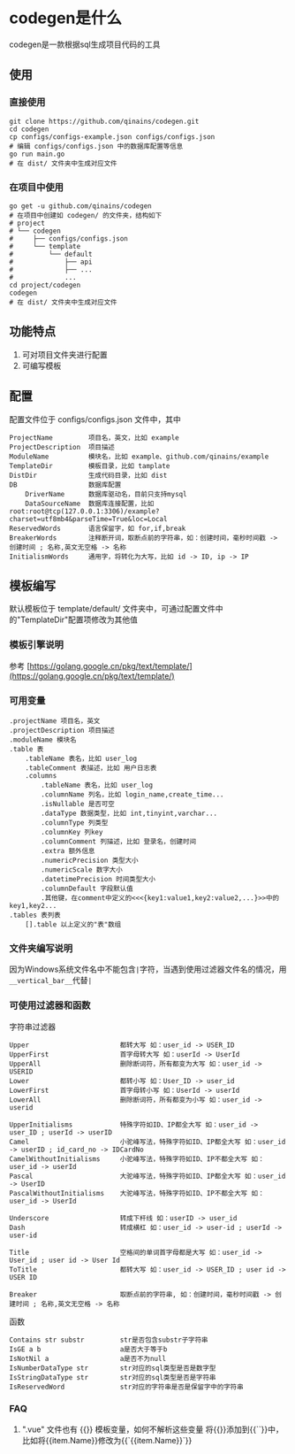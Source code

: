 # codegen是什么
codegen是一款根据sql生成项目代码的工具

## 使用
### 直接使用
```
git clone https://github.com/qinains/codegen.git
cd codegen
cp configs/configs-example.json configs/configs.json
# 编辑 configs/configs.json 中的数据库配置等信息
go run main.go
# 在 dist/ 文件夹中生成对应文件
```

### 在项目中使用
```
go get -u github.com/qinains/codegen
# 在项目中创建如 codegen/ 的文件夹，结构如下
# project
# └── codegen
#     ├── configs/configs.json
#     └── template
#         └── default
#             ├── api
#             ├── ...
#             ...
cd project/codegen
codegen
# 在 dist/ 文件夹中生成对应文件
```

## 功能特点
1. 可对项目文件夹进行配置
2. 可编写模板

## 配置
配置文件位于 configs/configs.json 文件中，其中
```
ProjectName         项目名，英文，比如 example
ProjectDescription  项目描述
ModuleName          模块名，比如 example、github.com/qinains/example
TemplateDir         模板目录，比如 tamplate
DistDir             生成代码目录，比如 dist
DB                  数据库配置 
    DriverName      数据库驱动名，目前只支持mysql
    DataSourceName  数据库连接配置，比如 root:root@tcp(127.0.0.1:3306)/example?charset=utf8mb4&parseTime=True&loc=Local
ReservedWords       语言保留字，如 for,if,break
BreakerWords        注释断开词，取断点前的字符串，如：创建时间，毫秒时间戳 -> 创建时间 ; 名称,英文无空格 -> 名称
InitialismWords     通用字，将转化为大写，比如 id -> ID, ip -> IP
```

## 模板编写
默认模板位于 template/default/ 文件夹中，可通过配置文件中的"TemplateDir"配置项修改为其他值

### 模板引擎说明
参考 [https://golang.google.cn/pkg/text/template/](https://golang.google.cn/pkg/text/template/)

### 可用变量
```
.projectName 项目名，英文
.projectDescription 项目描述
.moduleName 模块名
.table 表
    .tableName 表名，比如 user_log
    .tableComment 表描述，比如 用户日志表
    .columns
        .tableName 表名，比如 user_log
        .columnName 列名，比如 login_name,create_time...
        .isNullable 是否可空
        .dataType 数据类型，比如 int,tinyint,varchar...
        .columnType 列类型
        .columnKey 列key
        .columnComment 列描述，比如 登录名，创建时间
        .extra 额外信息
        .numericPrecision 类型大小
        .numericScale 数字大小
        .datetimePrecision 时间类型大小
        .columnDefault 字段默认值
        .其他键，在comment中定义的<<<{key1:value1,key2:value2,...}>>中的key1,key2...
.tables 表列表
    [].table 以上定义的"表"数组
```

### 文件夹编写说明
因为Windows系统文件名中不能包含`|`字符，当遇到使用过滤器文件名的情况，用`__vertical_bar__`代替`|`

### 可使用过滤器和函数
字符串过滤器
```
Upper	                    都转大写 如：user_id -> USER_ID
UpperFirst                  首字母转大写 如：userId -> UserId
UpperAll                    删除断词符，所有都变为大写 如：user_id -> USERID
Lower	                    都转小写 如：User_ID -> user_id
LowerFirst                  首字母转小写 如：UserId -> userId
LowerAll                    删除断词符，所有都变为小写 如：user_id -> userid

UpperInitialisms            特殊字符如ID、IP都全大写 如：user_id -> user_ID ; userId -> userID
Camel	                    小驼峰写法，特殊字符如ID、IP都全大写 如：user_id -> userID ; id_card_no -> IDCardNo
CamelWithoutInitialisms	    小驼峰写法，特殊字符如ID、IP不都全大写 如：user_id -> userId
Pascal	                    大驼峰写法，特殊字符如ID、IP都全大写 如：user_id -> UserID
PascalWithoutInitialisms    大驼峰写法，特殊字符如ID、IP不都全大写 如：user_id -> UserId

Underscore                  转成下杆线 如：userID -> user_id
Dash	                    转成横杠 如：user_id -> user-id ; userId -> user-id

Title	                    空格间的单词首字母都是大写 如：user_id -> User_id ; user id -> User Id
ToTitle                     都转大写 如：user_id -> USER_ID ; user id -> USER ID

Breaker                     取断点前的字符串, 如：创建时间，毫秒时间戳 -> 创建时间 ; 名称,英文无空格 -> 名称
```

函数
```
Contains str substr         str是否包含substr子字符串
IsGE a b                    a是否大于等于b
IsNotNil a                  a是否不为null
IsNumberDataType str        str对应的sql类型是否是数字型
IsStringDataType str        str对应的sql类型是否是字符串
IsReservedWord              str对应的字符串是否是保留字中的字符串
```

### FAQ
1. ".vue" 文件也有 {{}} 模板变量，如何不解析这些变量
将{{}}添加到{{\`\`}}中，比如将{{item.Name}}修改为{{\`{{item.Name}}\`}}

